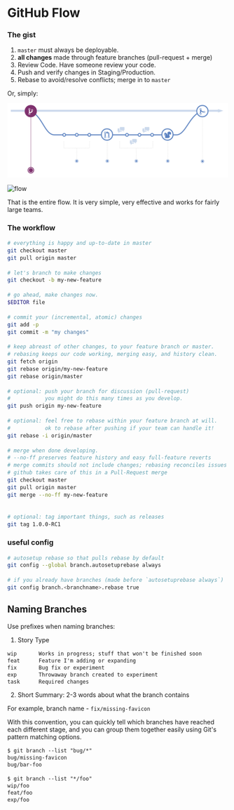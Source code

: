 # GitHub Flow

### The gist

1. `master` must always be deployable.
1. **all changes** made through feature branches (pull-request + merge)
1. Review Code. Have someone review your code.
1. Push and verify changes in Staging/Production.
1. Rebase to avoid/resolve conflicts; merge in to `master`

Or, simply:

![github-flow](../images/github-flow.png)

![flow](https://www.evernote.com/shard/s198/sh/ab988957-0a27-4674-9e81-ddb59fb4f2c8/cce725edb5dac7881acc9bc9db2bd26a/deep/0/Pasted-Image-2014-09-17-19-02.png)



That is the entire flow. It is very simple, very effective and works for fairly large teams.

### The workflow

```bash
# everything is happy and up-to-date in master
git checkout master
git pull origin master

# let's branch to make changes
git checkout -b my-new-feature

# go ahead, make changes now.
$EDITOR file

# commit your (incremental, atomic) changes
git add -p
git commit -m "my changes"

# keep abreast of other changes, to your feature branch or master.
# rebasing keeps our code working, merging easy, and history clean.
git fetch origin
git rebase origin/my-new-feature
git rebase origin/master

# optional: push your branch for discussion (pull-request)
#           you might do this many times as you develop.
git push origin my-new-feature

# optional: feel free to rebase within your feature branch at will.
#           ok to rebase after pushing if your team can handle it!
git rebase -i origin/master

# merge when done developing.
# --no-ff preserves feature history and easy full-feature reverts
# merge commits should not include changes; rebasing reconciles issues
# github takes care of this in a Pull-Request merge
git checkout master
git pull origin master
git merge --no-ff my-new-feature


# optional: tag important things, such as releases
git tag 1.0.0-RC1
```

### useful config

```bash
# autosetup rebase so that pulls rebase by default
git config --global branch.autosetuprebase always

# if you already have branches (made before `autosetuprebase always`)
git config branch.<branchname>.rebase true
```

## Naming Branches

Use prefixes when naming branches:

1. Story Type

```
wip       Works in progress; stuff that won't be finished soon
feat      Feature I'm adding or expanding
fix       Bug fix or experiment
exp       Throwaway branch created to experiment
task      Required changes

```

2. Short Summary: 2-3 words about what the branch contains


For example, branch name - `fix/missing-favicon`


With this convention, you can quickly tell which branches have reached each different stage, and you can group them together easily using Git's pattern matching options.

```
$ git branch --list "bug/*"
bug/missing-favicon
bug/bar-foo

$ git branch --list "*/foo"
wip/foo
feat/foo
exp/foo
```
